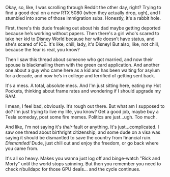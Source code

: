 Okay, so, like, I was scrolling through Reddit the other day, right? Trying to find a good deal on a new RTX 5080 (when they actually drop, ugh), and I stumbled into some of those immigration subs. Honestly, it's a rabbit hole.

First, there's this dude freaking out about his dad maybe getting deported because he’s working without papers. Then there's a girl who's scared to take her kid to Disney World because her wife doesn’t have status, and she's scared of ICE. It's like, chill, lady, it's Disney! But also, like, not chill, because the fear is real, you know?

Then I saw this thread about someone who got married, and now their spouse is blackmailing them with the green card application. And another one about a guy who came here as a kid and has been waiting for asylum for a decade, and now he’s in college and terrified of getting sent back.

It's a mess. A total, absolute mess. And I'm just sitting here, eating my Hot Pockets, thinking about frame rates and wondering if I should upgrade my RAM.

I mean, I feel bad, obviously. It’s rough out there. But what am I supposed to do? I'm just trying to live my life, you know? Get a good job, maybe buy a Tesla someday, post some fire memes. Politics are just...ugh. Too much.

And like, I'm not saying it's *their* fault or anything. It's just...complicated. I saw one thread about birthright citizenship, and some dude on a visa was saying it should be dismantled to save the country from financial ruin. *Dismantled!* Dude, just chill out and enjoy the freedom, or go back where you came from.

It's all so heavy. Makes you wanna just log off and binge-watch "Rick and Morty" until the world stops spinning. But then you remember you need to check r/buildapc for those GPU deals… and the cycle continues.